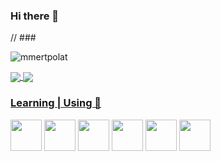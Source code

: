 ### Hi there 👋

// ###<p align="left"> <img src="https://komarev.com/ghpvc/?username=faraji-zarouali&label=Profile%20views&color=0e75b6&style=flat" alt="mmertpolat" /> </p>

<a href="https://github.com/Forstman1?tab=repositories">
  <img align="center" src="https://github-readme-stats.vercel.app/api/top-langs/?username=faraji-zarouali&theme=dark"/>
</a>


<a href="https://github.com/Forstman1?tab=repositories">
 <img align="center" src="https://github-readme-stats.vercel.app/api?username=faraji-zarouali&line_height=40&show_icons=true&theme=dark">


### Learning | Using 🧠

<code><a href="https://www.php.net/" target="_blank"><img height="50" src="https://www.vectorlogo.zone/logos/php/php-ar21.svg"></a></code>
<code><a href="https://www.python.org/" target="_blank"><img height="50" src="https://www.vectorlogo.zone/logos/python/python-ar21.svg"></a></code>
<code><a href="https://www.laravel.com/" target="_blank"><img height="50" src="https://www.vectorlogo.zone/logos/laravel/laravel-ar21.svg"></a></code>
<code><a href="https://java.com" target="_blank"><img height="50" src="https://www.vectorlogo.zone/logos/java/java-ar21.svg"></a></code>
<code><a href="https://code.visualstudio.com" target="_blank"><img height="50" src="https://www.vectorlogo.zone/logos/visualstudio_code/visualstudio_code-ar21.svg"></a></code> 
<code><a href="https://git-scm.com/" target="_blank"><img height="50" src="https://www.vectorlogo.zone/logos/git-scm/git-scm-ar21.svg"></a></code>
